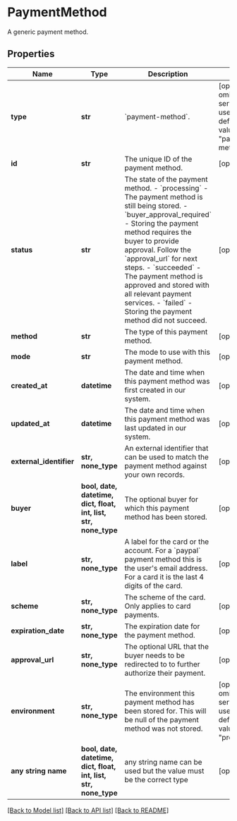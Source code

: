 # PaymentMethod

A generic payment method.

## Properties
Name | Type | Description | Notes
------------ | ------------- | ------------- | -------------
**type** | **str** | &#x60;payment-method&#x60;. | [optional]  if omitted the server will use the default value of "payment-method"
**id** | **str** | The unique ID of the payment method. | [optional] 
**status** | **str** | The state of the payment method.  - &#x60;processing&#x60; - The payment method is still being stored. - &#x60;buyer_approval_required&#x60; - Storing the payment method requires   the buyer to provide approval. Follow the &#x60;approval_url&#x60; for next steps. - &#x60;succeeded&#x60; - The payment method is approved and stored with all   relevant payment services. - &#x60;failed&#x60; - Storing the payment method did not succeed. | [optional] 
**method** | **str** | The type of this payment method. | [optional] 
**mode** | **str** | The mode to use with this payment method. | [optional] 
**created_at** | **datetime** | The date and time when this payment method was first created in our system. | [optional] 
**updated_at** | **datetime** | The date and time when this payment method was last updated in our system. | [optional] 
**external_identifier** | **str, none_type** | An external identifier that can be used to match the payment method against your own records. | [optional] 
**buyer** | **bool, date, datetime, dict, float, int, list, str, none_type** | The optional buyer for which this payment method has been stored. | [optional] 
**label** | **str, none_type** | A label for the card or the account. For a &#x60;paypal&#x60; payment method this is the user&#39;s email address. For a card it is the last 4 digits of the card. | [optional] 
**scheme** | **str, none_type** | The scheme of the card. Only applies to card payments. | [optional] 
**expiration_date** | **str, none_type** | The expiration date for the payment method. | [optional] 
**approval_url** | **str, none_type** | The optional URL that the buyer needs to be redirected to to further authorize their payment. | [optional] 
**environment** | **str, none_type** | The environment this payment method has been stored for. This will be null of the payment method was not stored. | [optional]  if omitted the server will use the default value of "production"
**any string name** | **bool, date, datetime, dict, float, int, list, str, none_type** | any string name can be used but the value must be the correct type | [optional]

[[Back to Model list]](../README.md#documentation-for-models) [[Back to API list]](../README.md#documentation-for-api-endpoints) [[Back to README]](../README.md)


